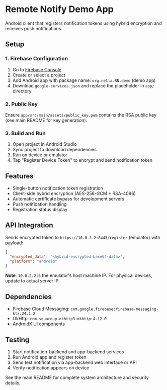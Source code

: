 # Remote Notify Demo App

Android client that registers notification tokens using hybrid encryption and receives push notifications.

## Setup

### 1. Firebase Configuration

1. Go to [Firebase Console](https://console.firebase.google.com/)
2. Create or select a project
3. Add Android app with package name: `org.nella.RN.demo` (demo app)
4. Download `google-services.json` and replace the placeholder in `app/` directory

### 2. Public Key

Ensure `app/src/main/assets/public_key.pem` contains the RSA public key (see main README for key generation).

### 3. Build and Run

1. Open project in Android Studio
2. Sync project to download dependencies
3. Run on device or emulator
4. Tap "Register Device Token" to encrypt and send notification token

## Features

- Single-button notification token registration
- Client-side hybrid encryption (AES-256-GCM + RSA-4096)
- Automatic certificate bypass for development servers
- Push notification handling
- Registration status display

## API Integration

Sends encrypted token to `https://10.0.2.2:8443/register` (emulator) with payload:

```json
{
  "encrypted_data": "<hybrid-encrypted-base64-data>",
  "platform": "android"
}
```

**Note**: `10.0.2.2` is the emulator's host machine IP. For physical devices, update to actual server IP.

## Dependencies

- Firebase Cloud Messaging: `com.google.firebase:firebase-messaging-ktx:24.1.2`
- OkHttp: `com.squareup.okhttp3:okhttp:4.12.0`
- AndroidX UI components

## Testing

1. Start notification-backend and app-backend services
2. Run Android app and register token
3. Send test notification via app-backend web interface or API
4. Verify notification appears on device

See the main README for complete system architecture and security details.
